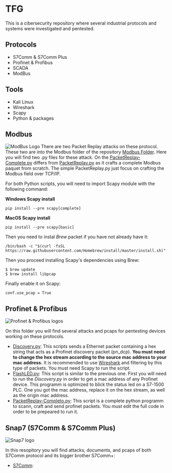 # TFG
This is a cibersecurity repository where several industrial protocols and systems were investigated and pentested.
## Protocols
- S7Comm & S7Comm Plus
- Profinet & Profibus
- SCADA
- ModBus
## Tools
- Kali Linux
- Wireshark
- Scapy
- Python & packages
## Modbus 
![ModBus Logo](https://github.com/miguelob/ICS-Hacking/blob/main/images/modbus.png)
There are two Packet Replay attacks on these protocol. These two are into the Modbus folder of the repository [Modbus Folder](https://github.com/miguelob/ICS-Hacking/tree/main/Modbus). Here you will find two .py files for these attack. On the [PacketReplay-Complete.py](https://github.com/miguelob/ICS-Hacking/blob/main/Modbus/PacketReplay-Complete.py) differs from [PacketReplay.py](https://github.com/miguelob/ICS-Hacking/blob/main/Modbus/PacketReplay.py) as it crafts a complete Modbus paquet from scratch. The simple PacketReplay.py just focus on crafting the Modbus field over TCP/IP.

For both Python scripts, you will need to import Scapy module with the following command:

**Windows Scapy install**

`pip install --pre scapy[complete]`

**MacOS Scapy install**

`pip install --pre scapy[basic]`

Then you need to instal *Brew* packet if you have not already have it:

`/bin/bash -c "$(curl -fsSL https://raw.githubusercontent.com/Homebrew/install/master/install.sh)"`

Then you proceed installing Scapy's dependencies using Brew:
```
$ brew update
$ brew install libpcap
```

Finally enable it on Scapy:

`conf.use_pcap = True`

## Profinet & Profibus
![Profinet & Profibus logos](https://github.com/miguelob/ICS-Hacking/blob/main/images/prof.png)

On this folder you will find several attacks and pcaps for pentesting devices working on these protocols.

- [Discovery.py](https://github.com/miguelob/ICS-Hacking/blob/main/Profinet%20%26%20Profibus/Discovery.py): This scripts sends a Ethernet packet containing a hex string that acts as a Profinet discovery packet (pn_dcp). **You must need to change the hex stream according to the source mac address to your mac address.** It is recommended to use [Wireshark](https://www.wireshark.org) and filtering by this type of packets. You must need Scapy to run the script.
- [FlashLED.py](https://github.com/miguelob/ICS-Hacking/blob/main/Profinet%20%26%20Profibus/FlashLED.py): This script is similar to the previous one. First you will need to run the *Discovery.py* in order to get a mac address of any Profinet device. This programm is optimized to blick the status led on a S7-1500 PLC. One you got the mac address, replace it on the hex stream, as well as the origin mac address.
- [PacketReplay-Completo.py](https://github.com/miguelob/ICS-Hacking/blob/main/Profinet%20%26%20Profibus/PacketReplay-Complete.py): This script is a complete python programm to scann, craft and send profinet packets. You must edit the full code in order to be prepeared to run it.

## Snap7 (S7Comm & S7Comm Plus)
![Snap7 logo](https://github.com/miguelob/ICS-Hacking/blob/main/images/s7.png)

In this resopitory you will find attacks, documents, and pcaps of both S7Comm protocol and its bigger brother S7Comm+:
- [S7Comm](https://github.com/miguelob/ICS-Hacking/tree/main/S7comm): 

